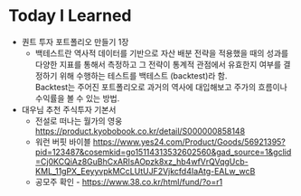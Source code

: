 # Today I Learned
* 퀀트 투자 포트폴리오 만들기 1장
  * 백테스트란
    역사적 데이터를 기반으로 자산 배분 전략을 적용했을 때의 성과를 다양한 지표를 통해서 측정하고 그 전략이 통계적 관점에서 유효한지 여부를 결정하기 위해 수행하는 테스트를 백테스트 (backtest)라 함.   
    Backtest는 주어진 포트폴리오로 과거의 역사에 대입해보고 주가의 흐름이나 수익률을 볼 수 있는 방법. 
* 대우님 추천 주식투자 기본서
  * 전설로 떠나는 월가의 영웅    
   https://product.kyobobook.co.kr/detail/S000000858148  
  * 워런 버핏 바이블
    https://www.yes24.com/Product/Goods/56921395?pid=123487&cosemkid=go15114313532602560&gad_source=1&gclid=Cj0KCQiAz8GuBhCxARIsAOpzk8xz_hb4wfVrQVqgUcb-KML_11gPX_EeyyvpkMCcLUtUJF2Vjkcfd4IaAtg-EALw_wcB 
  * 공모주 확인 - https://www.38.co.kr/html/fund/?o=r1  
